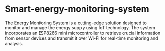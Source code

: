 # Smart-energy-monitoring-system
The Energy Monitoring System is a cutting-edge solution designed to monitor and manage the energy supply  using IoT technology. The system incorporates an ESP8266 mini microcontroller to retrieve crucial information from sensor devices and transmit it over Wi-Fi for real-time monitoring and analysis.
